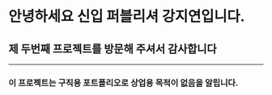 # 안녕하세요 신입 퍼블리셔 강지연입니다.
## 제 두번째 프로젝트를 방문해 주셔서 감사합니다
-------------------------
### 이 프로젝트는 구직용 포트폴리오로 상업용 목적이 없음을 알립니다.
